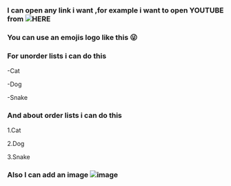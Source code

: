 ### I can open any link i want ,for example i want to open YOUTUBE from ![HERE](https://www.youtube.com/)

### You can use an emojis logo like this :stuck_out_tongue_winking_eye:

### For unorder lists i can do this 
-Cat

-Dog

-Snake

### And about order lists i can do this
1.Cat

2.Dog

3.Snake

### Also I can add an image ![image](https://media.mnn.com/assets/images/2018/04/sunset_through_oak_tree.jpg.653x0_q80_crop-smart.jpg)
